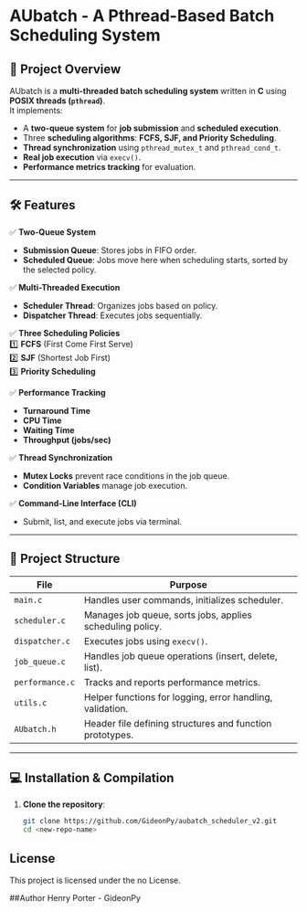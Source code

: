 # AUbatch - A Pthread-Based Batch Scheduling System

## 📌 Project Overview
AUbatch is a **multi-threaded batch scheduling system** written in **C** using **POSIX threads (`pthread`)**.  
It implements:
- A **two-queue system** for **job submission** and **scheduled execution**.
- Three **scheduling algorithms**: **FCFS, SJF, and Priority Scheduling**.
- **Thread synchronization** using `pthread_mutex_t` and `pthread_cond_t`.
- **Real job execution** via `execv()`.
- **Performance metrics tracking** for evaluation.

---

## 🛠️ Features
✅ **Two-Queue System**  
- **Submission Queue**: Stores jobs in FIFO order.  
- **Scheduled Queue**: Jobs move here when scheduling starts, sorted by the selected policy.

✅ **Multi-Threaded Execution**  
- **Scheduler Thread**: Organizes jobs based on policy.  
- **Dispatcher Thread**: Executes jobs sequentially.

✅ **Three Scheduling Policies**  
1️⃣ **FCFS** (First Come First Serve)  
2️⃣ **SJF** (Shortest Job First)  
3️⃣ **Priority Scheduling**  

✅ **Performance Tracking**  
- **Turnaround Time**  
- **CPU Time**  
- **Waiting Time**  
- **Throughput (jobs/sec)**  

✅ **Thread Synchronization**  
- **Mutex Locks** prevent race conditions in the job queue.  
- **Condition Variables** manage job execution.

✅ **Command-Line Interface (CLI)**  
- Submit, list, and execute jobs via terminal.

---

## 📂 Project Structure
| File | Purpose |
|------|---------|
| `main.c` | Handles user commands, initializes scheduler. |
| `scheduler.c` | Manages job queue, sorts jobs, applies scheduling policy. |
| `dispatcher.c` | Executes jobs using `execv()`. |
| `job_queue.c` | Handles job queue operations (insert, delete, list). |
| `performance.c` | Tracks and reports performance metrics. |
| `utils.c` | Helper functions for logging, error handling, validation. |
| `AUbatch.h` | Header file defining structures and function prototypes. |

---

## 💻 Installation & Compilation
1. **Clone the repository**:
   ```sh
   git clone https://github.com/GideonPy/aubatch_scheduler_v2.git
   cd <new-repo-name>

## License
This project is licensed under the no License. 

##Author
Henry Porter - GideonPy
